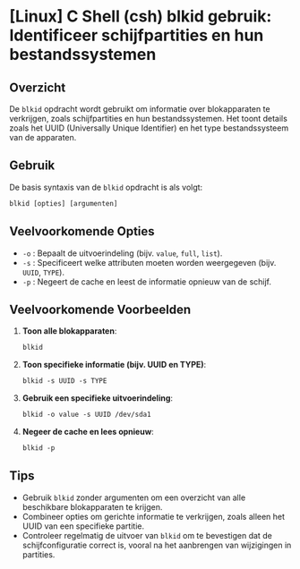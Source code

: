 # [Linux] C Shell (csh) blkid gebruik: Identificeer schijfpartities en hun bestandssystemen

## Overzicht
De `blkid` opdracht wordt gebruikt om informatie over blokapparaten te verkrijgen, zoals schijfpartities en hun bestandssystemen. Het toont details zoals het UUID (Universally Unique Identifier) en het type bestandssysteem van de apparaten.

## Gebruik
De basis syntaxis van de `blkid` opdracht is als volgt:

```csh
blkid [opties] [argumenten]
```

## Veelvoorkomende Opties
- `-o` : Bepaalt de uitvoerindeling (bijv. `value`, `full`, `list`).
- `-s` : Specificeert welke attributen moeten worden weergegeven (bijv. `UUID`, `TYPE`).
- `-p` : Negeert de cache en leest de informatie opnieuw van de schijf.

## Veelvoorkomende Voorbeelden

1. **Toon alle blokapparaten**:
   ```csh
   blkid
   ```

2. **Toon specifieke informatie (bijv. UUID en TYPE)**:
   ```csh
   blkid -s UUID -s TYPE
   ```

3. **Gebruik een specifieke uitvoerindeling**:
   ```csh
   blkid -o value -s UUID /dev/sda1
   ```

4. **Negeer de cache en lees opnieuw**:
   ```csh
   blkid -p
   ```

## Tips
- Gebruik `blkid` zonder argumenten om een overzicht van alle beschikbare blokapparaten te krijgen.
- Combineer opties om gerichte informatie te verkrijgen, zoals alleen het UUID van een specifieke partitie.
- Controleer regelmatig de uitvoer van `blkid` om te bevestigen dat de schijfconfiguratie correct is, vooral na het aanbrengen van wijzigingen in partities.